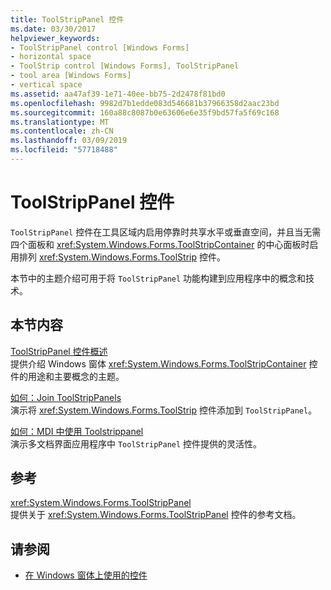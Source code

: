 ```yaml
---
title: ToolStripPanel 控件
ms.date: 03/30/2017
helpviewer_keywords:
- ToolStripPanel control [Windows Forms]
- horizontal space
- ToolStrip control [Windows Forms], ToolStripPanel
- tool area [Windows Forms]
- vertical space
ms.assetid: aa47af39-1e71-40ee-bb75-2d2478f81bd0
ms.openlocfilehash: 9982d7b1edde083d546681b37966358d2aac23bd
ms.sourcegitcommit: 160a88c8087b0e63606e6e35f9bd57fa5f69c168
ms.translationtype: MT
ms.contentlocale: zh-CN
ms.lasthandoff: 03/09/2019
ms.locfileid: "57718488"
---
```

# <a name="toolstrippanel-control"></a>ToolStripPanel 控件
`ToolStripPanel` 控件在工具区域内启用停靠时共享水平或垂直空间，并且当无需四个面板和 <xref:System.Windows.Forms.ToolStripContainer> 的中心面板时启用排列 <xref:System.Windows.Forms.ToolStrip> 控件。  
  
 本节中的主题介绍可用于将 `ToolStripPanel` 功能构建到应用程序中的概念和技术。  
  
## <a name="in-this-section"></a>本节内容  
 [ToolStripPanel 控件概述](toolstrippanel-control-overview.md)  
 提供介绍 Windows 窗体 <xref:System.Windows.Forms.ToolStripContainer> 控件的用途和主要概念的主题。  
  
 [如何：Join ToolStripPanels](how-to-join-toolstrippanels.md)  
 演示将 <xref:System.Windows.Forms.ToolStrip> 控件添加到 `ToolStripPanel`。  
  
 [如何：MDI 中使用 Toolstrippanel](how-to-use-toolstrippanels-for-mdi.md)  
 演示多文档界面应用程序中 `ToolStripPanel` 控件提供的灵活性。  
  
## <a name="reference"></a>参考  
 <xref:System.Windows.Forms.ToolStripPanel>  
 提供关于 <xref:System.Windows.Forms.ToolStripPanel> 控件的参考文档。  
  
## <a name="see-also"></a>请参阅
- [在 Windows 窗体上使用的控件](controls-to-use-on-windows-forms.md)
